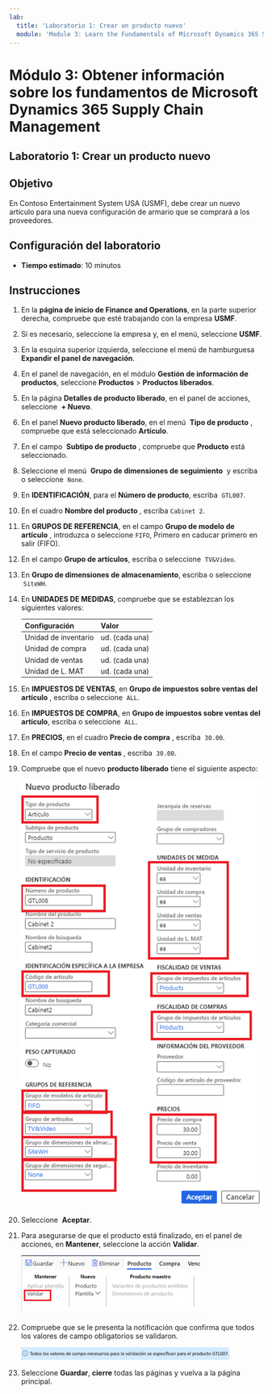 ```yaml
---
lab:
  title: 'Laboratorio 1: Crear un producto nuevo'
  module: 'Module 3: Learn the Fundamentals of Microsoft Dynamics 365 Supply Chain Management'
---
```


# Módulo 3: Obtener información sobre los fundamentos de Microsoft Dynamics 365 Supply Chain Management

## Laboratorio 1: Crear un producto nuevo

## Objetivo

En Contoso Entertainment System USA (USMF), debe crear un nuevo artículo para una nueva configuración de armario que se comprará a los proveedores. 

## Configuración del laboratorio

   - **Tiempo estimado**: 10 minutos

## Instrucciones

1.  En la **página de inicio de Finance and Operations**, en la parte superior derecha, compruebe que esté trabajando con la empresa **USMF**. 

1.  Si es necesario, seleccione la empresa y, en el menú, seleccione **USMF**.

1.  En la esquina superior izquierda, seleccione el menú de hamburguesa **Expandir el panel de navegación**. 

1.  En el panel de navegación, en el módulo **Gestión de información de productos**, seleccione **Productos** > **Productos liberados**. 

1.  En la página **Detalles de producto liberado**, en el panel de acciones, seleccione  **+ Nuevo**. 

1.  En el panel **Nuevo producto liberado**, en el menú  **Tipo de producto** , compruebe que está seleccionado **Artículo**. 

1.  En el campo  **Subtipo de producto** , compruebe que **Producto** está seleccionado. 

1.  Seleccione el menú  **Grupo de dimensiones de seguimiento**  y escriba o seleccione  `None`. 

1.  En **IDENTIFICACIÓN**, para el **Número de producto**, escriba  `GTL007`.

1.  En el cuadro **Nombre del producto** , escriba `Cabinet 2`.

1.  En **GRUPOS DE REFERENCIA**, en el campo **Grupo de modelo de artículo** , introduzca o seleccione `FIFO`, Primero en caducar primero en salir (FIFO). 

1.  En el campo **Grupo de artículos**, escriba o seleccione  `TV&Video`. 

1.  En **Grupo de dimensiones de almacenamiento**, escriba o seleccione  `SiteWH`. 

1.  En **UNIDADES DE MEDIDAS**, compruebe que se establezcan los siguientes valores: 

    | **Configuración**    | **Valor** |
    | :------------- | :-------- |
    | Unidad de inventario | ud. (cada una)   |
    | Unidad de compra  | ud. (cada una)   |
    | Unidad de ventas     | ud. (cada una)   |
    | Unidad de L. MAT       | ud. (cada una)   |

1.  En **IMPUESTOS DE VENTAS**, en **Grupo de impuestos sobre ventas del artículo** , escriba o seleccione  `ALL`. 

1.  En **IMPUESTOS DE COMPRA**, en **Grupo de impuestos sobre ventas del artículo**, escriba o seleccione  `ALL`. 

1.  En **PRECIOS**, en el cuadro **Precio de compra** , escriba  `30.00`.

1.  En el campo **Precio de ventas** , escriba  `30.00`.

1.  Compruebe que el nuevo **producto liberado** tiene el siguiente aspecto: 

    ![Imagen de pantalla que muestra el formulario completado de nuevo producto liberado](./media/lp1-m2-new-release-product.png)

1.  Seleccione  **Aceptar**. 

1.  Para asegurarse de que el producto está finalizado, en el panel de acciones, en **Mantener**, seleccione la acción **Validar**. 

    ![Imagen de pantalla que muestra la barra de la cinta con Validar resaltado](./media/lp1-m2-validate-ribbon-bar.png)

1.  Compruebe que se le presenta la notificación que confirma que todos los valores de campo obligatorios se validaron. 

    ![Imagen de pantalla de la notificación de información de que todos los campos obligatorios se han validado](./media/lp1-m2-confirmation-of-validation.png)

1.  Seleccione **Guardar**, **cierre** todas las páginas y vuelva a la página principal. 

